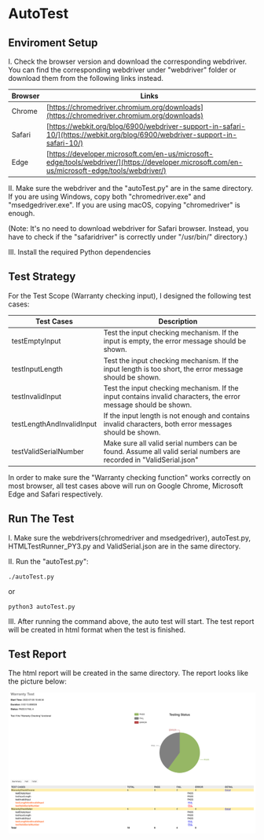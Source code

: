 # AutoTest

## Enviroment Setup
I. Check the browser version and download the corresponding webdriver. You can find the corresponding webdriver under "webdriver" folder or download them from the following links instead.

| Browser  | Links                                                                 |
|----------|-----------------------------------------------------------------------|
| Chrome  | [https://chromedriver.chromium.org/downloads](https://chromedriver.chromium.org/downloads)                           |
| Safari  | [https://webkit.org/blog/6900/webdriver-support-in-safari-10/](https://webkit.org/blog/6900/webdriver-support-in-safari-10/)          |
| Edge    | [https://developer.microsoft.com/en-us/microsoft-edge/tools/webdriver/](https://developer.microsoft.com/en-us/microsoft-edge/tools/webdriver/) |



II. Make sure the webdriver and the "autoTest.py" are in the same directory. If you are using Windows, copy both "chromedriver.exe" and "msedgedriver.exe". If you are using macOS, copying "chromedriver" is enough.

(Note: It's no need to download webdriver for Safari browser. Instead, you have to check if the "safaridriver" is correctly under "/usr/bin/" directory.)

III. Install the required Python dependencies

## Test Strategy

For the Test Scope (Warranty checking input), I designed the following test cases:

| Test Cases                | Description                                                                                                         |
|---------------------------|---------------------------------------------------------------------------------------------------------------------|
| testEmptyInput            | Test the input checking mechanism. If the input is empty, the error message should be shown.                        |
| testInputLength           | Test the input checking mechanism. If the input length is too short, the error message should be shown.             |
| testInvalidInput          | Test the input checking mechanism. If the input contains invalid characters, the error message should be shown.     |
| testLengthAndInvalidInput | If the input length is not enough and contains invalid characters, both error messages should be shown.             |
| testValidSerialNumber     | Make sure all valid serial numbers can be found. Assume all valid serial numbers are recorded in "ValidSerial.json" |

In order to make sure the "Warranty checking function" works correctly on most browser, all test cases above will run on Google Chrome, Microsoft Edge and Safari respectively.

## Run The Test

I. Make sure the webdrivers(chromedriver and msedgedriver), autoTest.py, HTMLTestRunner_PY3.py and ValidSerial.json are in the same directory.

II. Run the "autoTest.py":

```
./autoTest.py
```
or

```
python3 autoTest.py
```
III. After running the command above, the auto test will start. The test report will be created in html format when the test is finished.

## Test Report

The html report will be created in the same directory. The report looks like the picture below:

![](img/p1.png)